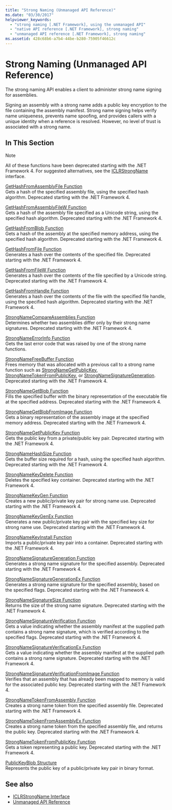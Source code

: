 ```yaml
---
title: "Strong Naming (Unmanaged API Reference)"
ms.date: "03/30/2017"
helpviewer_keywords: 
  - "strong naming [.NET Framework], using the unmanaged API"
  - "native API reference [.NET Framework], strong naming"
  - "unmanaged API reference [.NET Framework], strong naming"
ms.assetid: 428c68b6-a7b4-44be-b280-75905f46612c
---
```

# Strong Naming (Unmanaged API Reference)
The strong naming API enables a client to administer strong name signing for assemblies.  
  
 Signing an assembly with a strong name adds a public key encryption to the file containing the assembly manifest. Strong name signing helps verify name uniqueness, prevents name spoofing, and provides callers with a unique identity when a reference is resolved. However, no level of trust is associated with a strong name.  
  
## In This Section  
  
> [!NOTE]
> All of these functions have been deprecated starting with the .NET Framework 4. For suggested alternatives, see the [ICLRStrongName](../hosting/iclrstrongname-interface.md) interface.  
  
 [GetHashFromAssemblyFile Function](gethashfromassemblyfile-function.md)  
 Gets a hash of the specified assembly file, using the specified hash algorithm. Deprecated starting with the .NET Framework 4.  
  
 [GetHashFromAssemblyFileW Function](gethashfromassemblyfilew-function.md)  
 Gets a hash of the assembly file specified as a Unicode string, using the specified hash algorithm. Deprecated starting with the .NET Framework 4.  
  
 [GetHashFromBlob Function](gethashfromblob-function.md)  
 Gets a hash of the assembly at the specified memory address, using the specified hash algorithm. Deprecated starting with the .NET Framework 4.  
  
 [GetHashFromFile Function](gethashfromfile-function.md)  
 Generates a hash over the contents of the specified file.  Deprecated starting with the .NET Framework 4.  
  
 [GetHashFromFileW Function](gethashfromfilew-function.md)  
 Generates a hash over the contents of the file specified by a Unicode string. Deprecated starting with the .NET Framework 4.  
  
 [GetHashFromHandle Function](gethashfromhandle-function.md)  
 Generates a hash over the contents of the file with the specified file handle, using the specified hash algorithm.  Deprecated starting with the .NET Framework 4.  
  
 [StrongNameCompareAssemblies Function](strongnamecompareassemblies-function.md)  
 Determines whether two assemblies differ only by their strong name signatures. Deprecated starting with the .NET Framework 4.  
  
 [StrongNameErrorInfo Function](strongnameerrorinfo-function.md)  
 Gets the last error code that was raised by one of the strong name functions.  
  
 [StrongNameFreeBuffer Function](strongnamefreebuffer-function.md)  
 Frees memory that was allocated with a previous call to a strong name function such as [StrongNameGetPublicKey](strongnamegetpublickey-function.md), [StrongNameTokenFromPublicKey](strongnametokenfrompublickey-function.md), or [StrongNameSignatureGeneration](strongnamesignaturegeneration-function.md).   Deprecated starting with the .NET Framework 4.  
  
 [StrongNameGetBlob Function](strongnamegetblob-function.md)  
 Fills the specified buffer with the binary representation of the executable file at the specified address. Deprecated starting with the .NET Framework 4.  
  
 [StrongNameGetBlobFromImage Function](strongnamegetblobfromimage-function.md)  
 Gets a binary representation of the assembly image at the specified memory address. Deprecated starting with the .NET Framework 4.  
  
 [StrongNameGetPublicKey Function](strongnamegetpublickey-function.md)  
 Gets the public key from a private/public key pair. Deprecated starting with the .NET Framework 4.  
  
 [StrongNameHashSize Function](strongnamehashsize-function.md)  
 Gets the buffer size required for a hash, using the specified hash algorithm.  Deprecated starting with the .NET Framework 4.  
  
 [StrongNameKeyDelete Function](strongnamekeydelete-function.md)  
 Deletes the specified key container. Deprecated starting with the .NET Framework 4.  
  
 [StrongNameKeyGen Function](strongnamekeygen-function.md)  
 Creates a new public/private key pair for strong name use.  Deprecated starting with the .NET Framework 4.  
  
 [StrongNameKeyGenEx Function](strongnamekeygenex-function.md)  
 Generates a new public/private key pair with the specified key size for strong name use. Deprecated starting with the .NET Framework 4.  
  
 [StrongNameKeyInstall Function](strongnamekeyinstall-function.md)  
 Imports a public/private key pair into a container.  Deprecated starting with the .NET Framework 4.  
  
 [StrongNameSignatureGeneration Function](strongnamesignaturegeneration-function.md)  
 Generates a strong name signature for the specified assembly.   Deprecated starting with the .NET Framework 4.  
  
 [StrongNameSignatureGenerationEx Function](strongnamesignaturegenerationex-function.md)  
 Generates a strong name signature for the specified assembly, based on the specified flags.    Deprecated starting with the .NET Framework 4.  
  
 [StrongNameSignatureSize Function](strongnamesignaturesize-function.md)  
 Returns the size of the strong name signature. Deprecated starting with the .NET Framework 4.  
  
 [StrongNameSignatureVerification Function](strongnamesignatureverification-function.md)  
 Gets a value indicating whether the assembly manifest at the supplied path contains a strong name signature, which is verified according to the specified flags. Deprecated starting with the .NET Framework 4.  
  
 [StrongNameSignatureVerificationEx Function](strongnamesignatureverificationex-function.md)  
 Gets a value indicating whether the assembly manifest at the supplied path contains a strong name signature.  Deprecated starting with the .NET Framework 4.  
  
 [StrongNameSignatureVerificationFromImage Function](strongnamesignatureverificationfromimage-function.md)  
 Verifies that an assembly that has already been mapped to memory is valid for the associated public key. Deprecated starting with the .NET Framework 4.  
  
 [StrongNameTokenFromAssembly Function](strongnametokenfromassembly-function.md)  
 Creates a strong name token from the specified assembly file.  Deprecated starting with the .NET Framework 4.  
  
 [StrongNameTokenFromAssemblyEx Function](strongnametokenfromassemblyex-function.md)  
 Creates a strong name token from the specified assembly file, and returns the public key. Deprecated starting with the .NET Framework 4.  
  
 [StrongNameTokenFromPublicKey Function](strongnametokenfrompublickey-function.md)  
 Gets a token representing a public key. Deprecated starting with the .NET Framework 4.  
  
 [PublicKeyBlob Structure](publickeyblob-structure.md)  
 Represents the public key of a public/private key pair in binary format.  
  
## See also

- [ICLRStrongName Interface](../hosting/iclrstrongname-interface.md)
- [Unmanaged API Reference](../index.md)
